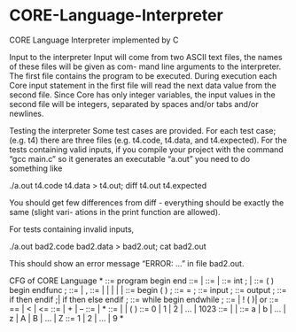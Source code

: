 # CORE-Language-Interpreter

CORE Language Interpreter implemented by C

Input to the interpreter
Input will come from two ASCII text files, the names of these files will be given as com- mand line arguments to the interpreter. The first file contains the program to be executed. During execution each Core input statement in the first file will read the next data value from the second file. Since Core has only integer variables, the input values in the second file will be integers, separated by spaces and/or tabs and/or newlines.

Testing the interpreter
Some test cases are provided. For each test case; (e.g. t4) there are three files (e.g. t4.code, t4.data, and t4.expected). For the tests containing valid inputs, if you compile your project with the command “gcc main.c” so it generates an executable “a.out” you need to do something like

./a.out t4.code t4.data > t4.out; diff t4.out t4.expected

You should get few differences from diff - everything should be exactly the same (slight vari- ations in the print function are allowed). 

For tests containing invalid inputs,

./a.out bad2.code bad2.data > bad2.out; cat bad2.out 

This should show an error message “ERROR: ...” in file bad2.out.


CFG of CORE Language
\*
<prog> ::= program <decl-seq> begin <stmt-seq> end <decl-seq> ::= <decl> | <decl><decl-seq>
<stmt-seq> ::= <stmt> | <stmt><stmt-seq>
<decl> ::= int <id-list> ; | <decl-func>
<decl-func> ::= <id> ( <id-list> ) begin <stmt-seq> endfunc ; <id-list> ::= <id> | <id> , <id-list>
<stmt> ::= <assign> | <if> | <loop> | <in> | <out> | <func> <func> ::= begin <id> ( <id-list> ) ;
<assign> ::= <id> = <expr> ;
<in> ::= input <id> ;
<out> ::= output <expr> ;
<if> ::= if <cond> then <stmt-seq> endif ;| if <cond> then <stmt-seq> else <stmt-seq> endif ; 
<loop> ::= while <cond> begin <stmt-seq> endwhile ; <cond> ::= <cmpr> | ! ( <cond> )| <cmpr> or <cond>
<cmpr> ::= <expr> == <expr> | <expr> < <expr> | <expr> <= <expr>
<expr> ::= <term> | <term> + <expr> | <term> – <expr> <term> ::= <factor> | <factor> * <term>
<factor> ::= <const> | <id> | ( <expr> )
<const> ::= 0 | 1 | 2 | ... | 1023
<id> ::= <letter> | <id><letter> | <id><digit>
<letter> ::= a | b | ... | z | A | B | ... | Z
<digit> ::= 1 | 2 | ... | 9 \*
